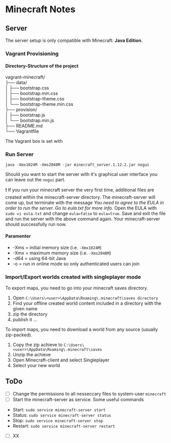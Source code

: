 # Minecraft Notes


## Server

The server setup is only compatible with Minecraft: __Java Edition__.

### Vagrant Provisioning

#### Directory-Structure of the project

vagrant-minecraft/  
├── data/  
│   ├── bootstrap.css  
│   ├── bootstrap.min.css  
│   ├── bootstrap-theme.css  
│   └── bootstrap-theme.min.css  
├── provision/  
│   ├── bootstrap.js  
│   └── bootstrap.min.js  
├── README.md  
└── Vagrantfile  

The Vagrant box is set with 

### Run Server

`java -Xmx1024M -Xms2048M -jar minecraft_server.1.12.2.jar nogui`

Should you want to start the server with it's graphical user interface you can leave out the `nogui` part.

:exclamation: If you run your minecraft server the very first time, additional files are created within 
the minecraft-server directory. The minecraft-server will come up, but terminate with the message *You need to agree to the EULA in order to run the server. Go to eula.txt for more info*. Open the EULA with `sudo vi eula.txt` and change `eula=false` to `eula=true`.
Save and exit the file and run the server with the above command again. Your minecraft-server should successfully run now.  

#### Paramenter

* -Xms = initial memory size (i.e. `-Xmx1024M`)
* -Xmx = maximum memory size (i.e. `-Xms2048M`)
* -d64 = using 64-bit Java
* -o = run in online mode so only authenticated users can join

### Import/Export worlds created with singleplayer mode

To export maps, you need to go into your minecraft saves directory. 
1. Open `C:\Users\<user>\AppData\Roaming\.minecraft\saves directory`
2. Find your offline created world content included in a directory with the given name
3. zip the directory
4. publish it ...

To import maps, you need to download a world from any source (usually zip-packed).
1. Copy the zip achieve to `C:\Users\<user>\AppData\Roaming\.minecraft\saves`
2. Unzip the achieve
3. Open Minecraft-client and select Singleplayer
4. Select your new world

## ToDo

- [ ] Change the permissions to all nesseccary files to system-user `minecraft`
- [ ] Start the minecraft-server as service. Some useful commands

* Start: `sudo service minecraft-server start`
* Status: `sudo service minecraft-server status`
* Stop: `sudo service minecraft-server stop`
* Restart: `sudo service minecraft-server restart`

- [ ] XX